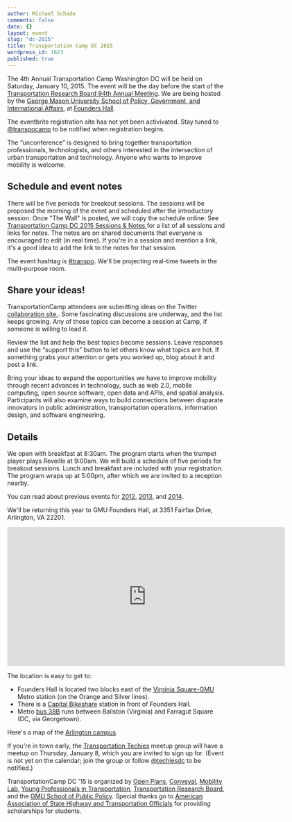```yaml
---
author: Michael Schade
comments: false
date: {}
layout: event
slug: "dc-2015"
title: Transportation Camp DC 2015
wordpress_id: 1623
published: true
---
```


The 4th Annual Transportation Camp Washington DC will be held on Saturday, January 10, 2015. The event will be the day before the start of the [Transportation Research Board 94th Annual Meeting](http://www.trb.org/AnnualMeeting2015/AnnualMeeting2015.aspx). We are being hosted by the [George Mason University School of Policy, Government, and International Affairs](http://spgia.gmu.edu/), at [Founders Hall](http://arlington.gmu.edu/).

The eventbrite registration site has not yet been activivated. Stay tuned to [@transpocamp](https://twitter.com/transpocamp) to be notified when registration begins.

The “unconference” is designed to bring together transportation professionals, technologists, and others interested in the intersection of urban transportation and technology. Anyone who wants to improve mobility is welcome. 

## Schedule and event notes
There will be five periods for breakout sessions. The sessions will be proposed the morning of the event and scheduled after the introductory session. Once "The Wall" is posted, we will copy the schedule online: See [Transportation Camp DC 2015 Sessions & Notes
](https://docs.google.com/document/d/1Red8OH09U0wJOIBjZXsJeB3xLbmi0kJJkqKYOweQbM0/edit?usp=sharing) for a list of all sessions and links for notes. The notes are on shared documents that everyone is encouraged to edit (in real time). If you're in a session and mention a link, it's a good idea to add the link to the notes for that session.

The event hashtag is [#transpo](https://twitter.com/search?q=%23transpo&src=typd&f=realtime). We'll be projecting real-time tweets in the multi-purpose room.

## Share your ideas!
TransportationCamp attendees are submitting ideas on the Twitter [collaboration site.](http://ideas.transportationcamp.org). Some fascinating discussions are underway, and the list keeps growing. Any of those topics can become a session at Camp, if someone is willing to lead it.

Review the list and help the best topics become sessions. Leave responses and use the “support this” button to let others know what topics are hot. If something grabs your attention or gets you worked up, blog about it and post a link.

Bring your ideas to expand the opportunities we have to improve mobility through recent advances in technology, such as web 2.0, mobile computing, open source software, open data and APIs, and spatial analysis. Participants will also examine ways to build connections between disparate innovators in public administration, transportation operations, information design, and software engineering.

## Details

We open with breakfast at 8:30am. The program starts when the trumpet player plays Reveille at 9:00am. We will build a schedule of five periods for breakout sessions. Lunch and breakfast are included with your registration. The program wraps up at 5:00pm, after which we are invited to a reception nearby.

You can read about previous events for [2012](http://transportationcamp.org/events/dc/), [2013](http://transportationcamp.org/events/dc-13/), and [2014](http://transportationcamp.org/events/transportationcamp-dc-2014/). 

We'll be returning this year to GMU Founders Hall, at 3351 Fairfax Drive, Arlington, VA 22201.

<iframe align=center src="https://www.google.com/maps/embed?pb=!1m18!1m12!1m3!1d1552.8558231973786!2d-77.10089523808!3d38.88483864213981!2m3!1f0!2f0!3f0!3m2!1i1024!2i768!4f13.1!3m3!1m2!1s0x89b7b6828ba038d9%3A0xdc8b8bb98b169604!2sGeorge+Mason+University-Arlington+Campus!5e0!3m2!1sen!2sus!4v1412725299805" width="640" height="320" frameborder="0" style="border:0"></iframe>

The location is easy to get to:

  * Founders Hall is located two blocks east of the [Virginia Square-GMU](http://www.wmata.com/rail/station_detail.cfm?station_id=98) Metro station (on the Orange and Silver lines).
  * There is a [Capital Bikeshare](http://www.capitalbikeshare.com/) station in front of Founders Hall.
  * Metro [bus 38B](http://www.wmata.com/bus/timetables/view.cfm?line=12) runs between Ballston (Virginia) and Farragut Square (DC, via Georgetown).

Here's a map of the [Arlington campus](http://info.gmu.edu/Maps/ArlingtonMap14.pdf). 

If you're in town early, the [Transportation Techies](http://www.meetup.com/Transportation-Techies/) meetup group will have a meetup on Thursday, January 8, which you are invited to sign up for. (Event is not yet on the calendar; join the group or follow [@techiesdc](https://twitter.com/techiesdc) to be notified.)

TransportationCamp DC '15 is organized by [Open Plans](http://openplans.org/), [Conveyal](http://www.conveyal.com/), [Mobility Lab](http://mobilitylab.org/), [Young Professionals in Transportation](http://yptransportation.org/), [Transportation Research Board](http://www.trb.org/), and the [GMU School of Public Policy](http://policy.gmu.edu/). Special thanks go to [American Association of State Highway and Transportation Officials](http://www.transportation.org/) for providing scholarships for students.
